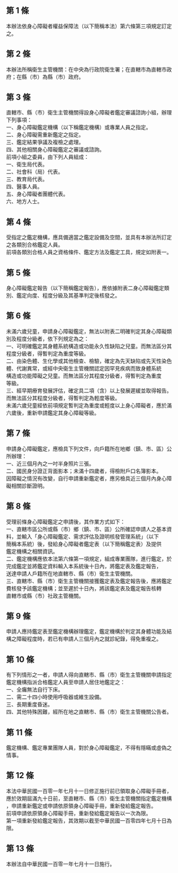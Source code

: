 第 1 條
-------
本辦法依身心障礙者權益保障法（以下簡稱本法）第六條第三項規定訂定  
之。

第 2 條
-------
本辦法所稱衛生主管機關：在中央為行政院衛生署；在直轄市為直轄市政  
府；在縣（市）為縣（市）政府。

第 3 條
-------
直轄市、縣（市）衛生主管機關得設身心障礙者鑑定審議諮詢小組，辦理  
下列事項：  
一、身心障礙鑑定機構（以下稱鑑定機構）或專業人員之指定。  
二、身心障礙需重新鑑定之指定。  
三、鑑定結果爭議及複檢之處理。  
四、其他相關身心障礙鑑定之審議或諮詢。  
前項小組之委員，由下列人員組成：  
一、衛生局代表。  
二、社會科（局）代表。  
三、教育局代表。  
四、醫事人員。  
五、身心障礙者團體代表。  
六、地方人士。

第 4 條
-------
受指定之鑑定機構，應具備適當之鑑定設備及空間，並具有本辦法所訂定  
之各類別合格鑑定人員。  
前項各類別合格人員之資格條件、鑑定方法及鑑定工具，規定如附表一。

第 5 條
-------
身心障礙鑑定報告（以下簡稱鑑定報告），應依據附表二身心障礙鑑定類  
別、鑑定向度、程度分級及其基準判定後核發之。

第 6 條
-------
未滿六歲兒童，申請身心障礙鑑定，無法以附表二明確判定其身心障礙類  
別及程度分級者，依下列規定為之：  
一、可明確鑑定其身體系統構造或功能永久性缺陷之兒童。而無法區分其  
    程度分級者，得暫判定為重度等級。  
二、由染色體、生化學或其他檢查、檢驗，確定為先天缺陷或先天性染色  
    體、代謝異常，或經中央衛生主管機關認定因罕見疾病而致身體系統  
    構造或功能障礙之兒童。而無法區分其程度分級者，得暫判定為重度  
    等級。  
三、經早期療育發展評估，確定具二項（含）以上發展遲緩並取得報告。  
    而無法區分其程度分級者，得暫判定為輕度等級。  
未滿六歲兒童經依前項規定暫判定為重度或輕度以上身心障礙者，應於滿  
六歲後，重新申請鑑定其身心障礙等級。

第 7 條
-------
申請身心障礙鑑定，應檢具下列文件，向戶籍所在地鄉（鎮、市、區）公  
所辦理：  
一、近三個月內之一吋半身照片三張。  
二、國民身分證正背面影本；未滿十四歲者，得檢附戶口名簿影本。  
因障礙之情況有改變，自行申請重新鑑定者，應另檢具近三個月內身心障  
礙相關診斷證明。

第 8 條
-------
受理前條身心障礙鑑定之申請後，其作業方式如下：  
一、直轄市區公所或縣（市）鄉（鎮、市、區）公所確認申請人之基本資  
    料，並輸入「身心障礙鑑定、需求評估及證明核發管理系統」（以下  
    簡稱本系統）後，發給身心障礙者鑑定表（以下簡稱鑑定表）及提供  
    鑑定機構之相關資訊。  
二、鑑定機構應依本法第六條第一項規定，組成專業團隊，進行鑑定，於  
    完成鑑定並將鑑定資料輸入本系統後十日內，將鑑定表及鑑定報告，  
    送達申請人戶籍所在地直轄市、縣（市）衛生主管機關。  
三、直轄市、縣（市）衛生主管機關接獲鑑定表及鑑定報告後，應將鑑定  
    費核發予該鑑定機構；並至遲於十日內，將該鑑定表及鑑定報告核轉  
    直轄市或縣（市）社政主管機關。

第 9 條
-------
申請人應持鑑定表至鑑定機構辦理鑑定，鑑定機構於判定其身體功能及結  
構之障礙程度時，若已有申請人三個月內之就診紀錄，得免重複之。

第 10 條
--------
有下列情形之一者，申請人得向直轄市、縣（市）衛生主管機關申請指定  
鑑定機構指派合格鑑定人員至申請人居住地鑑定之：  
一、全癱無法自行下床。  
二、需二十四小時使用呼吸器或維生設備。  
三、長期重度昏迷。  
四、其他特殊困難，經所在地之直轄市、縣（市）衛生主管機關公告者。

第 11 條
--------
鑑定機構、鑑定專業團隊人員，對於身心障礙鑑定，不得有隱瞞或虛偽之  
情事。

第 12 條
--------
本法中華民國一百零一年七月十一日修正施行前已領取身心障礙手冊者，  
應於效期屆滿九十日前，至直轄市、縣（市）衛生主管機關指定鑑定機構  
，申請重新鑑定或申請依原領身心障礙手冊，重新發給鑑定報告。  
前項申請依原領身心障礙手冊，重新發給鑑定報告以一次為限。  
第一項重新發給鑑定報告，其效期以截至中華民國一百零四年七月十日為  
限。

第 13 條
--------
本辦法自中華民國一百零一年七月十一日施行。

